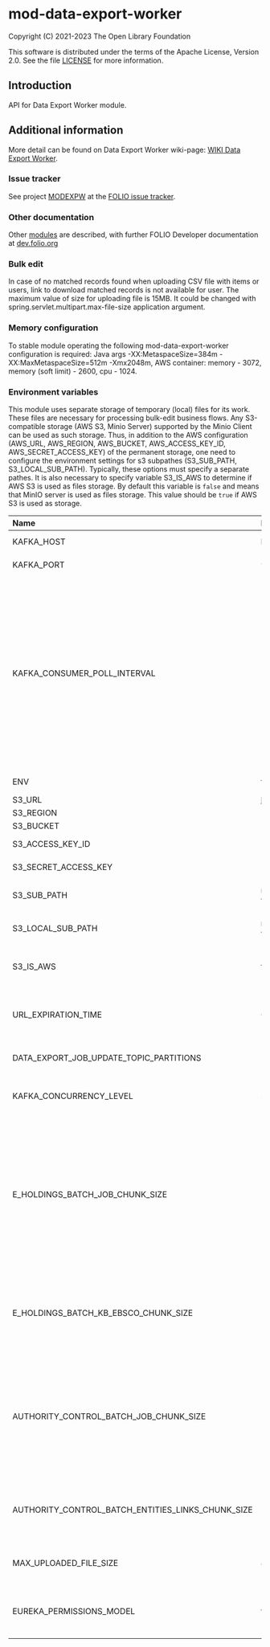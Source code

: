 # mod-data-export-worker

Copyright (C) 2021-2023 The Open Library Foundation

This software is distributed under the terms of the Apache License,
Version 2.0. See the file [LICENSE](LICENSE) for more information.

## Introduction
API for Data Export Worker module.

## Additional information
More detail can be found on Data Export Worker wiki-page: [WIKI Data Export Worker](https://wiki.folio.org/pages/viewpage.action?pageId=52134948).

### Issue tracker
See project [MODEXPW](https://issues.folio.org/browse/MODEXPW)
at the [FOLIO issue tracker](https://dev.folio.org/guidelines/issue-tracker).

### Other documentation
Other [modules](https://dev.folio.org/source-code/#server-side) are described,
with further FOLIO Developer documentation at
[dev.folio.org](https://dev.folio.org/)

### Bulk edit
In case of no matched records found when uploading CSV file with items or users, link to download matched records is not available for user.
The maximum value of size for uploading file is 15MB. It could be changed with spring.servlet.multipart.max-file-size application argument.

### Memory configuration
To stable module operating the following mod-data-export-worker configuration is required: Java args -XX:MetaspaceSize=384m -XX:MaxMetaspaceSize=512m -Xmx2048m,
AWS container: memory - 3072, memory (soft limit) - 2600, cpu - 1024.

### Environment variables
This module uses separate storage of temporary (local) files for its work. These files are necessary for processing bulk-edit business flows. 
Any S3-compatible storage (AWS S3, Minio Server) supported by the Minio Client can be used as such storage. Thus, in addition to the 
AWS configuration (AWS_URL, AWS_REGION, AWS_BUCKET, AWS_ACCESS_KEY_ID, AWS_SECRET_ACCESS_KEY) of the permanent storage, 
one need to configure the environment settings for s3 subpathes (S3_SUB_PATH, S3_LOCAL_SUB_PATH). 
Typically, these options must specify a separate pathes.
It is also necessary to specify variable S3_IS_AWS to determine if AWS S3 is used as files storage. By default this variable is `false` and means that MinIO server is used as files storage.
This value should be `true` if AWS S3 is used as storage.

| Name                                              | Default value                 | Description                                                                                                                                                                                           |
|:--------------------------------------------------|:------------------------------|:------------------------------------------------------------------------------------------------------------------------------------------------------------------------------------------------------|
| KAFKA_HOST                                        | localhost                     | Kafka broker hostname                                                                                                                                                                                 |
| KAFKA_PORT                                        | 9092                          | Kafka broker port                                                                                                                                                                                     |
| KAFKA_CONSUMER_POLL_INTERVAL                      | 3600000                       | Max interval before next poll. If long record processing is in place and interval exceeded then consumer will be kicked out of the group and another consumer will start processing the same message. |
| ENV                                               | folio                         | Environment name                                                                                                                                                                                      |
| S3_URL                                            | http://127.0.0.1:9000/        | AWS url                                                                                                                                                                                               |
| S3_REGION                                         | -                             | AWS region                                                                                                                                                                                            |
| S3_BUCKET                                         | -                             | AWS bucket                                                                                                                                                                                            |
| S3_ACCESS_KEY_ID                                  | -                             | AWS access key                                                                                                                                                                                        |
| S3_SECRET_ACCESS_KEY                              | -                             | AWS secret key                                                                                                                                                                                        |
| S3_SUB_PATH                                       | mod-data-export-worker/remote | S3 subpath for files storage                                                                                                                                                                          |
| S3_LOCAL_SUB_PATH                                 | mod-data-export-worker/local  | S3 subpath for local files storage                                                                                                                                                                    |
| S3_IS_AWS                                         | false                         | Specify if AWS S3 is used as files storage                                                                                                                                                            |
| URL_EXPIRATION_TIME                               | 604800                        | Presigned url expiration time (in seconds)                                                                                                                                                            |
| DATA_EXPORT_JOB_UPDATE_TOPIC_PARTITIONS           | 50                            | Number of partitions for topic                                                                                                                                                                        |
| KAFKA_CONCURRENCY_LEVEL                           | 30                            | Concurrency level of kafka listener                                                                                                                                                                   |
| E_HOLDINGS_BATCH_JOB_CHUNK_SIZE                   | 100                           | Specify chunk size for eHoldings export job which will be used to query data from kb-ebsco, write to database, read from database and write to file                                                   |
| E_HOLDINGS_BATCH_KB_EBSCO_CHUNK_SIZE              | 100                           | Amount to retrieve per request to mod-kb-ebsco-java (100 is max acceptable value)                                                                                                                     |
| AUTHORITY_CONTROL_BATCH_JOB_CHUNK_SIZE            | 100                           | Specify chunk size for authority control export job which will be used to query data from entities-links, and write to file                                                                           |
| AUTHORITY_CONTROL_BATCH_ENTITIES_LINKS_CHUNK_SIZE | 100                           | Amount to retrieve per request to mod-entities-links                                                                                                                                                  |
| MAX_UPLOADED_FILE_SIZE                            | 40MB                          | Specifies multipart upload file size                                                                                                                                                                  |
| EUREKA_PERMISSIONS_MODEL                          | false                         | Specifies if eureka permissions model is used                                                                                                                                                         |
